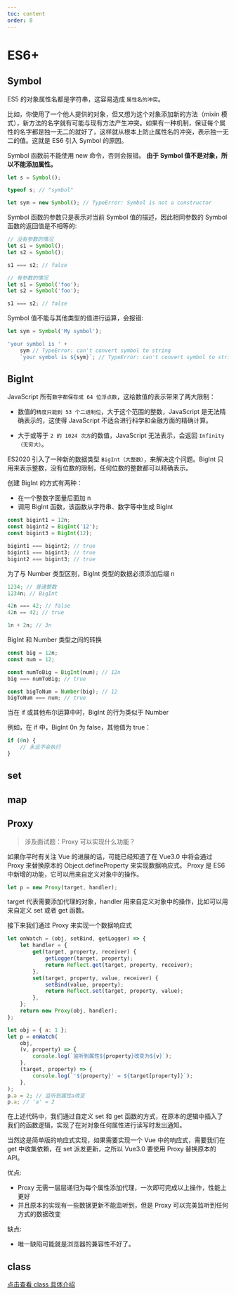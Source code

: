 ```yaml
---
toc: content
order: 8
---
```


# ES6+

## Symbol

ES5 的对象属性名都是字符串，这容易造成 `属性名的冲突`。

比如，你使用了一个他人提供的对象，但又想为这个对象添加新的方法（mixin 模式），新方法的名字就有可能与现有方法产生冲突。如果有一种机制，保证每个属性的名字都是独一无二的就好了，这样就从根本上防止属性名的冲突，表示独一无二的值。这就是 ES6 引入 Symbol 的原因。

Symbol 函数前不能使用 new 命令，否则会报错。 **由于 Symbol 值不是对象，所以不能添加属性。**

```js
let s = Symbol();

typeof s; // "symbol"

let sym = new Symbol(); // TypeError: Symbol is not a constructor
```

Symbol 函数的参数只是表示对当前 Symbol 值的描述，因此相同参数的 Symbol 函数的返回值是不相等的:

```js
// 没有参数的情况
let s1 = Symbol();
let s2 = Symbol();

s1 === s2; // false

// 有参数的情况
let s1 = Symbol('foo');
let s2 = Symbol('foo');

s1 === s2; // false
```

Symbol 值不能与其他类型的值进行运算，会报错:

```js
let sym = Symbol('My symbol');

'your symbol is ' +
    sym // TypeError: can't convert symbol to string
    `your symbol is ${sym}`; // TypeError: can't convert symbol to string
```

## BigInt

JavaScript 所有`数字都保存成 64 位浮点数`，这给数值的表示带来了两大限制：

-   数值的`精度只能到 53 个二进制位`，大于这个范围的整数，JavaScript 是无法精确表示的，这使得 JavaScript 不适合进行科学和金融方面的精确计算。

-   大于或等于 `2 的 1024 次方`的数值，JavaScript 无法表示，会返回 `Infinity（无穷大）`。

ES2020 引入了一种新的数据类型 `BigInt（大整数）`，来解决这个问题。BigInt 只用来表示整数，没有位数的限制，任何位数的整数都可以精确表示。

创建 BigInt 的方式有两种：

-   在一个整数字面量后面加 n
-   调用 BigInt 函数，该函数从字符串、数字等中生成 BigInt

```js
const bigint1 = 12n;
const bigint2 = BigInt('12');
const bigint3 = BigInt(12);

bigint1 === bigint2; // true
bigint1 === bigint3; // true
bigint2 === bigint3; // true
```

为了与 Number 类型区别，BigInt 类型的数据必须添加后缀 n

```js
1234; // 普通整数
1234n; // BigInt

42n === 42; // false
42n == 42; // true

1n + 2n; // 3n
```

BigInt 和 Number 类型之间的转换

```js
const big = 12n;
const num = 12;

const numToBig = BigInt(num); // 12n
big === numToBig; // true

const bigToNum = Number(big); // 12
bigToNum === num; // true
```

当在 if 或其他布尔运算中时，BigInt 的行为类似于 Number

例如，在 if 中，BigInt 0n 为 false，其他值为 true：

```js
if (0n) {
    // 永远不会执行
}
```

## set

## map

## Proxy

> 涉及面试题：Proxy 可以实现什么功能？

如果你平时有关注 Vue 的进展的话，可能已经知道了在 Vue3.0 中将会通过 Proxy 来替换原本的 Object.defineProperty 来实现数据响应式。 Proxy 是 ES6 中新增的功能，它可以用来自定义对象中的操作。

```js
let p = new Proxy(target, handler);
```

target 代表需要添加代理的对象，handler 用来自定义对象中的操作，比如可以用来自定义 set 或者 get 函数。

接下来我们通过 Proxy 来实现一个数据响应式

```js
let onWatch = (obj, setBind, getLogger) => {
    let handler = {
        get(target, property, receiver) {
            getLogger(target, property);
            return Reflect.get(target, property, receiver);
        },
        set(target, property, value, receiver) {
            setBind(value, property);
            return Reflect.set(target, property, value);
        },
    };
    return new Proxy(obj, handler);
};

let obj = { a: 1 };
let p = onWatch(
    obj,
    (v, property) => {
        console.log(`监听到属性${property}改变为${v}`);
    },
    (target, property) => {
        console.log(`'${property}' = ${target[property]}`);
    },
);
p.a = 2; // 监听到属性a改变
p.a; // 'a' = 2
```

在上述代码中，我们通过自定义 set 和 get 函数的方式，在原本的逻辑中插入了我们的函数逻辑，实现了在对对象任何属性进行读写时发出通知。

当然这是简单版的响应式实现，如果需要实现一个 Vue 中的响应式，需要我们在 get 中收集依赖，在 set 派发更新，之所以 Vue3.0 要使用 Proxy 替换原本的 API。

优点:

-   Proxy 无需一层层递归为每个属性添加代理，一次即可完成以上操作，性能上更好
-   并且原本的实现有一些数据更新不能监听到，但是 Proxy 可以完美监听到任何方式的数据改变

缺点:

-   唯一缺陷可能就是浏览器的兼容性不好了。

## class

[点击查看 class 具体介绍](extends#class、extends-实现继承)

